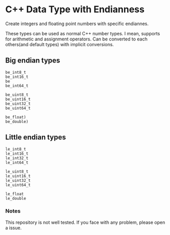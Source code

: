 # C++ Data Type with Endianness

Create integers and floating point numbers with specific endiannes.

These types can be used as normal C++ number types. I mean, supports for arithmetic and assignment operators. Can be converted to each others(and default types) with implicit conversions.

## Big endian types
```
be_int8_t
be_int16_t
be
be_int64_t

be_uint8_t
be_uint16_t
be_uint32_t
be_uint64_t

be_float)
be_double)
```

## Little endian types
```
le_int8_t
le_int16_t
le_int32_t
le_int64_t

le_uint8_t
le_uint16_t
le_uint32_t
le_uint64_t

le_float
le_double
```
### Notes

This repository is not well tested. If you face with any problem, please open a issue.
